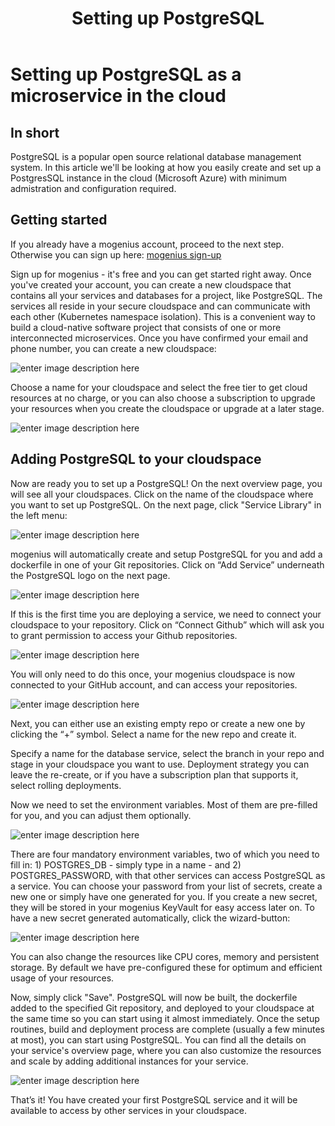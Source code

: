 ﻿---
sidebar_position: 17
title: Setting up PostgreSQL
slug: deploy-postgresql-in-the-cloud
---

# Setting up PostgreSQL as a microservice in the cloud


## In short

PostgreSQL is a popular open source relational database management system. In this article we'll be looking at how you easily create and set up a PostgresSQL instance in the cloud (Microsoft Azure) with minimum admistration and configuration required.

## Getting started

If you already have a mogenius account, proceed to the next step. Otherwise you can sign up here: [mogenius sign-up](https://studio.mogenius.com/user/registration)

Sign up for mogenius - it's free and you can get started right away. Once you've created your account, you can create a new cloudspace that contains all your services and databases for a project, like PostgreSQL. The services all reside in your secure cloudspace and can communicate with each other (Kubernetes namespace isolation). This is a convenient way to build a cloud-native software project that consists of one or more interconnected microservices. Once you have confirmed your email and phone number, you can create a new cloudspace:

![enter image description here](https://api.mogenius.com/file/id/115e92a0-6daa-4b15-9420-438448351d89)

Choose a name for your cloudspace and select the free tier to get cloud resources at no charge, or you can also choose a subscription to upgrade your resources when you create the cloudspace or upgrade at a later stage.

![enter image description here](https://api.mogenius.com/file/id/a8c2aaca-fbe7-401a-bf63-0c99024e2c94)

## Adding PostgreSQL to your cloudspace

Now are ready you to set up a PostgreSQL! On the next overview page, you will see all your cloudspaces. Click on the name of the cloudspace where you want to set up PostgreSQL. On the next page, click "Service Library" in the left menu:

![enter image description here](https://api.mogenius.com/file/id/a12d10f1-4b9b-4adb-95ec-db193e1db440)

mogenius will automatically create and setup PostgreSQL for you and add a dockerfile in one of your Git repositories. Click on “Add Service” underneath the PostgreSQL logo on the next page.

![enter image description here](https://api.mogenius.com/file/id/da5087e4-58cf-41fa-a4aa-99ba089512e8)

If this is the first time you are deploying a service, we need to connect your cloudspace to your repository. Click on “Connect Github” which will ask you to grant permission to access your Github repositories.

![enter image description here](https://api.mogenius.com/file/id/88626d92-fa15-4d9e-8598-6a914daa633c)

You will only need to do this once, your mogenius cloudspace is now connected to your GitHub account, and can access your repositories.

![enter image description here](https://api.mogenius.com/file/id/65b7d992-c819-4025-8ff2-1e49bf8955ff)

Next, you can either use an existing empty repo or create a new one by clicking the “+” symbol. Select a name for the new repo and create it.

Specify a name for the database service, select the branch in your repo and stage in your cloudspace you want to use. Deployment strategy you can leave the re-create, or if you have a subscription plan that supports it, select rolling deployments. 

Now we need to set the environment variables. Most of them are pre-filled for you, and you can adjust them optionally.

![enter image description here](https://api.mogenius.com/file/id/876a954a-455e-4e47-ad8f-2dc46ab2c34d)

There are four mandatory environment variables, two of which you need to fill in: 1) POSTGRES_DB - simply type in a name - and 2) POSTGRES_PASSWORD, with that other services can access PostgreSQL as a service. You can choose your password from your list of secrets, create a new one or simply have one generated for you. If you create a new secret, they will be stored in your mogenius KeyVault for easy access later on. To have a new secret generated automatically, click the wizard-button:
 
![enter image description here](https://api.mogenius.com/file/id/9ce82a26-eb36-4229-a5b7-daba90f6e8cb)

You can also change the resources like CPU cores, memory and persistent storage. By default we have pre-configured these for optimum and efficient usage of your resources.

Now, simply click "Save". PostgreSQL will now be built, the dockerfile added to the specified Git repository, and deployed to your cloudspace at the same time so you can start using it almost immediately. Once the setup routines, build and deployment process are complete (usually a few minutes at most), you can start using PostgreSQL. You can find all the details on your service's overview page, where you can also customize the resources and scale by adding additional instances for your service.

![enter image description here](https://api.mogenius.com/file/id/b8827312-5dcd-4f0b-8cf0-279a53f757f0)

That’s it! You have created your first PostgreSQL service and it will be available to access by other services in your cloudspace.

